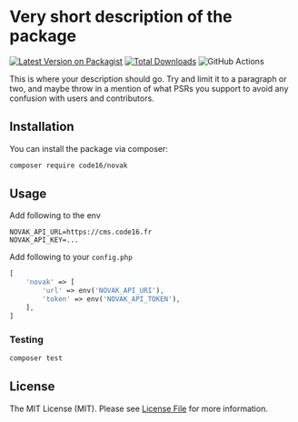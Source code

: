 # Very short description of the package

[![Latest Version on Packagist](https://img.shields.io/packagist/v/code16/novak.svg?style=flat-square)](https://packagist.org/packages/code16/novak)
[![Total Downloads](https://img.shields.io/packagist/dt/code16/novak.svg?style=flat-square)](https://packagist.org/packages/code16/novak)
![GitHub Actions](https://github.com/code16/novak/actions/workflows/main.yml/badge.svg)

This is where your description should go. Try and limit it to a paragraph or two, and maybe throw in a mention of what PSRs you support to avoid any confusion with users and contributors.

## Installation

You can install the package via composer:

```bash
composer require code16/novak
```

## Usage

Add following to the env
```dotenv
NOVAK_API_URL=https://cms.code16.fr
NOVAK_API_KEY=...
```

Add following to your `config.php`
```php
[
    'novak' => [
        'url' => env('NOVAK_API_URI'),
        'token' => env('NOVAK_API_TOKEN'),
    ],
]
```

### Testing

```bash
composer test
```

## License

The MIT License (MIT). Please see [License File](LICENSE.md) for more information.
